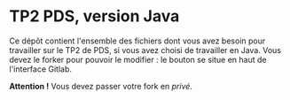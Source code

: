 # TP2 PDS, version Java

Ce dépôt contient l'ensemble des fichiers dont vous avez besoin pour travailler
sur le TP2 de PDS, si vous avez choisi de travailler en Java. Vous devez le
forker pour pouvoir le modifier : le bouton se situe en haut de l'interface
Gitlab.

**Attention !** Vous devez passer votre fork en *privé*.

[comment]: <> (La version OCaml se situe dans un dépôt séparé :)
[comment]: <> (https://gitlab.istic.univ-rennes1.fr/cferry/PDS-TP2-ocaml.git.)
